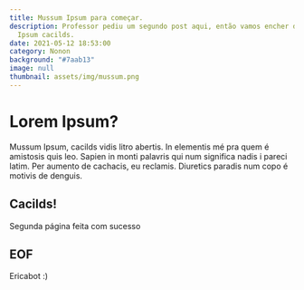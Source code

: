 ```yaml
---
title: Mussum Ipsum para começar.
description: Professor pediu um segundo post aqui, então vamos encher de Lorem
  Ipsum cacilds.
date: 2021-05-12 18:53:00
category: Nonon
background: "#7aab13"
image: null
thumbnail: assets/img/mussum.png
---
```


# Lorem Ipsum?

Mussum Ipsum, cacilds vidis litro abertis. In elementis mé pra quem é amistosis quis leo. Sapien in monti palavris qui num significa nadis i pareci latim. Per aumento de cachacis, eu reclamis. Diuretics paradis num copo é motivis de denguis.

## Cacilds!
Segunda página feita com sucesso

## EOF
Ericabot :)